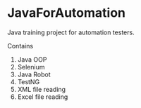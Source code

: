 # JavaForAutomation

Java training project for automation testers.

Contains 
  1. Java OOP
  2. Selenium
  2. Java Robot
  3. TestNG
  4. XML file reading
  5. Excel file reading
